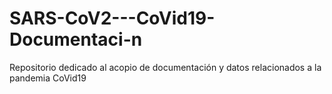 # SARS-CoV2---CoVid19-Documentaci-n
Repositorio dedicado al acopio de documentación y datos relacionados a la pandemia CoVid19
